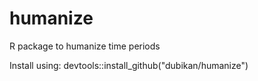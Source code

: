 # humanize
R package to humanize time periods

Install using:
    devtools::install_github("dubikan/humanize")
